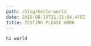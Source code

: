 ```yaml
---
path: /blog/hello-world
date: 2019-08-19T21:11:04.478Z
title: TESTING PLEASE WORK
---
```

```
hi world
```

